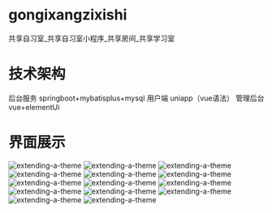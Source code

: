 # gongixangzixishi
共享自习室_共享自习室小程序_共享房间_共享学习室

# 技术架构 

后台服务 springboot+mybatisplus+mysql
用户端 uniapp（vue语法）
管理后台 vue+elementUi

# 界面展示

![extending-a-theme](/01.png)
![extending-a-theme](/02.png)
![extending-a-theme](/06.png)
![extending-a-theme](/07.png)
![extending-a-theme](/08.png)
![extending-a-theme](/09.png)
![extending-a-theme](/10.png)
![extending-a-theme](/11.png)
![extending-a-theme](/12.png)
![extending-a-theme](/13.png)
![extending-a-theme](/14.png)
![extending-a-theme](/15.png)
![extending-a-theme](/16.png)
![extending-a-theme](/xiaomage.jpg)

 
